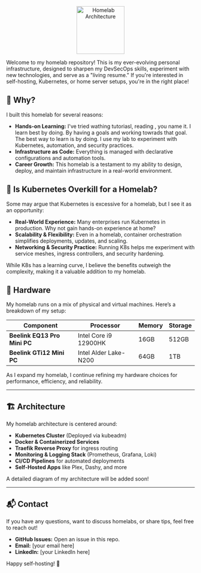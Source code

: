 
<div align="center">
  <img src="https://github.com/user-attachments/assets/00d1bbd1-30f7-4ab0-a4c1-97fd6e2f75be" width="128" height="128"alt="Homelab Architecture">
</div>

Welcome to my homelab repository! This is my ever-evolving personal infrastructure, designed to sharpen my DevSecOps skills, experiment with new technologies, and serve as a "living resume." If you're interested in self-hosting, Kubernetes, or home server setups, you're in the right place!


## 🤔 Why?

I built this homelab for several reasons:
- **Hands-on Learning:** I've tried wathing tutoriasl, reading , you name it. I learn best by doing. By having a goals and working towrads that goal. The best way to learn is by doing. I use my lab to experiment with Kubernetes, automation, and security practices.
- **Infrastructure as Code:** Everything is managed with declarative configurations and automation tools.
- **Career Growth:** This homelab is a testament to my ability to design, deploy, and maintain infrastructure in a real-world environment.


## 🚀 Is Kubernetes Overkill for a Homelab?

Some may argue that Kubernetes is excessive for a homelab, but I see it as an opportunity:
- **Real-World Experience:** Many enterprises run Kubernetes in production. Why not gain hands-on experience at home?
- **Scalability & Flexibility:** Even in a homelab, container orchestration simplifies deployments, updates, and scaling.
- **Networking & Security Practice:** Running K8s helps me experiment with service meshes, ingress controllers, and security hardening.

While K8s has a learning curve, I believe the benefits outweigh the complexity, making it a valuable addition to my homelab.


## 🔧 Hardware

My homelab runs on a mix of physical and virtual machines. Here’s a breakdown of my setup:

| Component                 | Processor          | Memory       | Storage       |
|---------------------------|--------------------|-------------|--------------|
| **Beelink EQ13 Pro Mini PC** | Intel Core i9 12900HK | 16GB | 512GB  |
| **Beelink GTi12 Mini PC**  | Intel Alder Lake- N200 | 64GB   | 1TB  |


As I expand my homelab, I continue refining my hardware choices for performance, efficiency, and reliability.

---

## 🏗️ Architecture

My homelab architecture is centered around:
- **Kubernetes Cluster** (Deployed via kubeadm)
- **Docker & Containerized Services**
- **Traefik Reverse Proxy** for ingress routing
- **Monitoring & Logging Stack** (Prometheus, Grafana, Loki)
- **CI/CD Pipelines** for automated deployments
- **Self-Hosted Apps** like Plex, Dashy, and more

A detailed diagram of my architecture will be added soon!

---

## 📬 Contact

If you have any questions, want to discuss homelabs, or share tips, feel free to reach out!

- **GitHub Issues:** Open an issue in this repo.
- **Email:** [your email here]
- **LinkedIn:** [your LinkedIn here]

Happy self-hosting! 🚀

